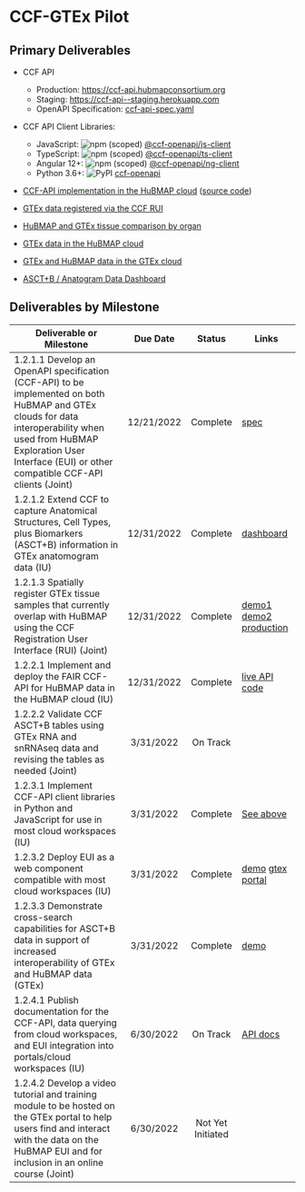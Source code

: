 # CCF-GTEx Pilot

## Primary Deliverables

* CCF API
  * Production: <https://ccf-api.hubmapconsortium.org>
  * Staging: <https://ccf-api--staging.herokuapp.com>
  * OpenAPI Specification: [ccf-api-spec.yaml](https://ccf-api.hubmapconsortium.org/ccf-api-spec.yaml)
* CCF API Client Libraries:
  * JavaScript: ![npm (scoped)](https://img.shields.io/npm/v/@ccf-openapi/js-client)  [@ccf-openapi/js-client](https://www.npmjs.com/package/@ccf-openapi/js-client)
  * TypeScript: ![npm (scoped)](https://img.shields.io/npm/v/@ccf-openapi/ts-client)  [@ccf-openapi/ts-client](https://www.npmjs.com/package/@ccf-openapi/ts-client)
  * Angular 12+: ![npm (scoped)](https://img.shields.io/npm/v/@ccf-openapi/ng-client) [@ccf-openapi/ng-client](https://www.npmjs.com/package/@ccf-openapi/ng-client)
  * Python 3.6+: ![PyPI](https://img.shields.io/pypi/v/ccf-openapi) [ccf-openapi](https://pypi.org/project/ccf-openapi/)

* [CCF-API implementation in the HuBMAP cloud](https://ccf-api.hubmapconsortium.org) ([source code](https://github.com/hubmapconsortium/ccf-ui))
* [GTEx data registered via the CCF RUI](https://hubmapconsortium.github.io/ccf-gtex-pilot/ccf-eui.html)
* [HuBMAP and GTEx tissue comparison by organ](https://hubmapconsortium.github.io/ccf-gtex-pilot/ccf-organs.html)
* [GTEx data in the HuBMAP cloud](https://portal.hubmapconsortium.org/ccf-eui)
* [GTEx and HuBMAP data in the GTEx cloud](https://gtexportal.org/home/eui)
* [ASCT+B / Anatogram Data Dashboard](https://hubmapconsortium.github.io/ccf-gtex-pilot/dashboard.html)

## Deliverables by Milestone

| Deliverable or Milestone | Due Date | Status | Links
|---|:-:|:-:|---|
| 1.2.1.1 Develop an OpenAPI specification (CCF-API) to be implemented on both HuBMAP and GTEx clouds for data interoperability when used from HuBMAP Exploration User Interface (EUI) or other compatible CCF-API clients (Joint) | 12/21/2022 | Complete | [spec](https://ccf-api.hubmapconsortium.org/ccf-api-spec.yaml) 
| 1.2.1.2 Extend CCF to capture Anatomical Structures, Cell Types, plus Biomarkers (ASCT+B) information in GTEx anatomogram data (IU) | 12/31/2022 | Complete | [dashboard](https://hubmapconsortium.github.io/ccf-gtex-pilot/dashboard.html)
| 1.2.1.3 Spatially register GTEx tissue samples that currently overlap with HuBMAP using the CCF Registration User Interface (RUI) (Joint) | 12/31/2022 | Complete | [demo1](https://hubmapconsortium.github.io/ccf-gtex-pilot/ccf-eui.html) [demo2](https://hubmapconsortium.github.io/ccf-gtex-pilot/ccf-organs.html) [production](https://gtexportal.org/home/eui)
| 1.2.2.1 Implement and deploy the FAIR CCF-API for HuBMAP data in the HuBMAP cloud (IU) | 12/31/2022 | Complete | [live API](https://ccf-api.hubmapconsortium.org) [code](https://github.com/hubmapconsortium/ccf-ui/tree/main/projects/ccf-api)
| 1.2.2.2 Validate CCF ASCT+B tables using GTEx RNA and snRNAseq data and revising the tables as needed (Joint) | 3/31/2022 | On Track |
| 1.2.3.1 Implement CCF-API client libraries in Python and JavaScript for use in most cloud workspaces (IU) | 3/31/2022 | Complete | [See above](#primary-deliverables)
| 1.2.3.2 Deploy EUI as a web component compatible with most cloud workspaces (IU) | 3/31/2022 | Complete | [demo](https://hubmapconsortium.github.io/ccf-gtex-pilot/ccf-eui.html) [gtex portal](https://gtexportal.org/home/eui)
| 1.2.3.3 Demonstrate cross-search capabilities for ASCT+B data in support of increased interoperability of GTEx and HuBMAP data (GTEx) | 3/31/2022 | Complete | [demo](https://portal.hubmapconsortium.org/ccf-eui)
| 1.2.4.1 Publish documentation for the CCF-API, data querying from cloud workspaces, and EUI integration into portals/cloud workspaces (IU) | 6/30/2022 | On Track | [API docs](https://ccf-api.hubmapconsortium.org/)
| 1.2.4.2 Develop a video tutorial and training module to be hosted on the GTEx portal to help users find and interact with the data on the HuBMAP EUI and for inclusion in an online course (Joint) | 6/30/2022 | Not Yet Initiated |
